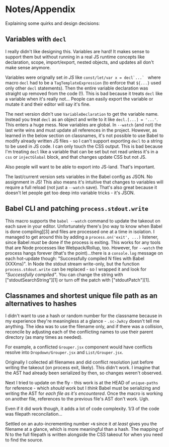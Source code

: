 # Notes/Appendix

Explaining some quirks and design decisions:

## Variables with `decl`

I really didn't like designing this. Variables are hard! It makes sense to
support them but without running in a real JS runtime concepts like declaration,
scope, import/export, nested objects, and updates all don't make sense anymore.

Variables were orignally set _in JS_ like ``const/let/var x = decl`...` `` where
macro `decl` had to be a `TagTemplateExpression` (to enforce that `${...}` used
only other `decl` statements). Then the entire variable declaration was straight
up removed from the code (!). This is bad because it treats `decl` like a
variable when it's really not... People can easily export the variable or mutate
it and their editor will say it's fine.

The next version didn't use `VariableDeclaration` to get the variable name.
Instead you treat `decl` as an object and write to it like `decl.[...] = '...'`.
This enters a huge mess. Now variables are global. In `--watch` (and not) the
last write wins and must update all references in the project. However, as
learned in the below section on classnames, it's not possible to use Babel to
modify already written JS files - so I can't support exporting `decl` to a
string to be used in JS code. I can only touch the CSS output. This is bad
because I'm treating `decl` like a variable that can be set but not read unless
it's in a `css` or `injectGlobal` block, and that changes update CSS but not JS.

Also people will want to be able to export into JS-land. That's important.

The last/current version sets variables in the Babel config as JSON. No
assignment in JS! This also means it's intuitive that changes to variables will
require a full reload (not just a `--watch` save). That's also great because it
doesn't let people get too deep into variable tricks - it's JSON.

## Babel CLI and patching `process.stdout.write`

This macro supports the `babel --watch` command to update the takeout on each
save in your editor. Unfortunately there's [no way to know when Babel is done
compiling][3] and files are processed one at a time in isolation. I managed to
get around this by adding a `process.on('exit', ...)` listener, since Babel
_must_ be done if the process is exiting. This works for any tools that are Node
processes like Webpack/Rollup, too. However, for `--watch` the process hangs
forever (that's the point)...there is a `console.log` message on each hot-update
though: "Successfully compiled N files with Babel (XXXms)". In Node the stdout
stream write-only, but the function `process.stdout.write` can be replaced - so
I wrapped it and look for _"Successfully compiled"_. You can change the string
with ["stdoutSearchString"][1] or turn off the patch with ["stdoutPatch"][1].

## Classnames and shortest unique file path as an alternatives to hashes

I didn't want to use a hash or random number for the classname because in my
experience they're meaningless at a glance - `.sc-JwXcy` doesn't tell me
anything. The idea was to use the filename only, and if there was a collision,
reconcile by adjusting each of the conflicting names to use their parent
directory (as many times as needed).

For example, a conflicted `Grouper.jsx` component would have conflicts resolve
into `Dropdown/Grouper.jsx` and `List/Grouper.jsx`.

Originally I collected all filenames and did conflict resolution just before
writing the takeout (on process exit, likely). This didn't work. I imagine that
the AST had already been serialized by then, so changes weren't observed.

Next I tried to update on the fly - this work is at the HEAD of `unique-paths`
for reference - which _should_ work but I _think_ Babel must be serializing and
writing the AST for _each file as it's encountered_. Once the macro is working
on another file, references to the previous file's AST don't work. Ugh.

Even if it did work though, it adds a lot of code complexity. 1/3 of the code
was filepath reconcilation...

Settled on an auto-incrementing number `+N` since it _at least_ gives you the
filename at a glance, which is more meaningful than a hash. The mapping of N to
the full filepath is written alongside the CSS takeout for when you need to find
the source.
